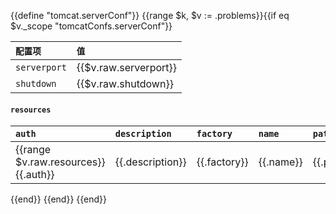{{define "tomcat.serverConf"}} {{range $k, $v := .problems}}{{if eq $v._scope "tomcatConfs.serverConf"}}

| `配置项` | `值` |
|:-------------|:--------------------------|
| `serverport` |    {{$v.raw.serverport}}   |
| `shutdown`   |    {{$v.raw.shutdown}}   |


#### `resources`

| `auth`                              | `description`             | `factory`                  | `name`            | `pathname`          | `type`               |
|:------------------------------------|:--------------------------|:---------------------------|:------------------|:--------------------|:---------------------|
| {{range $v.raw.resources}}{{.auth}} | {{.description}}          |    {{.factory}}        | {{.name}}         | {{.pathname}}       | {{.type}} {{end}} |

{{end}} {{end}} {{end}}